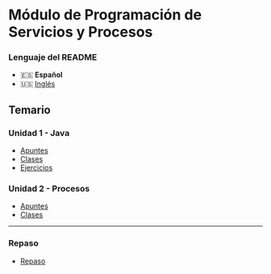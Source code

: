 # Módulo de Programación de Servicios y Procesos

### Lenguaje del README
- 🇪🇸 **Español**
- 🇺🇸 [Inglés](./README-en.md)

## Temario
### Unidad 1 - Java
- [Apuntes](./Java/Apuntes/Unidad1-Java/)
- [Clases](./Java/src/unidad1/clases/)
- [Ejercicios](./Java/src/unidad1/ejercicios/)
### Unidad 2 - Procesos
- [Apuntes](./Java/Apuntes/Unidad2-Procesos/)
- [Clases](./Java/src/unidad2/clases/)

---

### Repaso
- [Repaso](./Repaso/)
